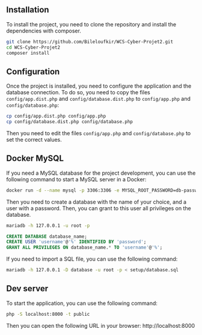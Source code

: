 ## Installation

To install the project, you need to clone the repository and install the dependencies with composer.

```bash
git clone https://github.com/Bileloufkir/WCS-Cyber-Projet2.git
cd WCS-Cyber-Projet2
composer install
```

## Configuration

Once the project is installed, you need to configure the application and the database connection. To do so, you need
to copy the files `config/app.dist.php` and `config/database.dist.php` to `config/app.php` and `config/database.php`:

```bash
cp config/app.dist.php config/app.php
cp config/database.dist.php config/database.php
```

Then you need to edit the files `config/app.php` and `config/database.php` to set the correct values.

## Docker MySQL

If you need a MySQL database for the project development, you can use the following command to start a MySQL server
in a Docker:

```bash
docker run -d --name mysql -p 3306:3306 -e MYSQL_ROOT_PASSWORD=db-password mysql
```

Then you need to create a database with the name of your choice, and a user with a password. Then, you can grant to
this user all privileges on the database.

```bash
mariadb -h 127.0.0.1 -u root -p
```

```sql
CREATE DATABASE database_name;
CREATE USER 'username'@'%' IDENTIFIED BY 'password';
GRANT ALL PRIVILEGES ON database_name.* TO 'username'@'%';
```

If you need to import a SQL file, you can use the following command:

```bash
mariadb -h 127.0.0.1 -D database -u root -p < setup/database.sql
```

## Dev server

To start the application, you can use the following command:

```bash
php -S localhost:8000 -t public
```

Then you can open the following URL in your browser: http://localhost:8000